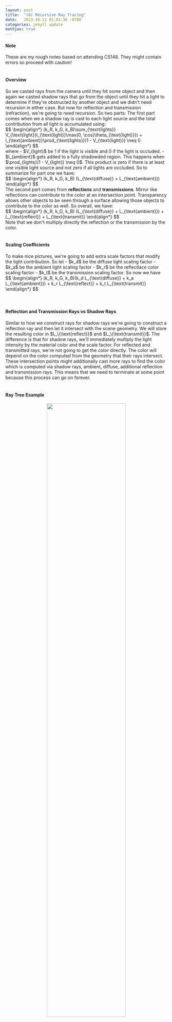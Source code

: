 ```yaml
---
layout: post
title:  "(6) Recursive Ray Tracing"
date:   2023-10-12 01:01:36 -0700
categories: jekyll update
mathjax: true
---
```

<!------------------------------------------------------------------------------------>
<h4><b>Note</b></h4>
These are my rough notes based on attending CS148. They might contain errors so proceed with caution!
<br>
<br>
<!------------------------------------------------------------------------------------>
<h4><b>Overview</b></h4>
So we casted rays from the camera until they hit some object and then again we casted shadow rays that go from the object until they hit a light to determine if they're obstructed by another object and we didn't need recursion in either case. But now for reflection and transmission (refraction), we're going to need recursion. So two parts: The first part comes when we a shadow ray is cast to each light source and the total contribution from all light is accumulated using:
<div>
$$
\begin{align*}
(k_R, k_G, k_B)\sum_{\text{lights}} V_{\text{light}}I_{\text{light}}\max(0, \cos(\theta_{\text{light}})) + I_{\text{ambient}}\prod_{\text{lights}}(1 - V_{\text{light}}) \neq 0
\end{align*}
$$
</div>
where
- $V_{light}$ be 1 if the light is visible and 0 if the light is occluded.
- $I_{ambient}$ gets added to a fully shadowded region. This happens when $\prod_{lights}(1 - V_{light}) \neq 0$. This product is zero if there is at least one visible light source and not zero if all lights are occluded.
So to summarize for part one we have:
<div>
$$
\begin{align*}
(k_R, k_G, k_B) (L_{\text{diffuse}} + L_{\text{ambient}})
\end{align*}
$$
</div>
The second part comes from <b>reflections</b> and <b>transmissions</b>. Mirror like reflections can contribute to the color at an intersection point. Transparency allows other objects to be seen through a surface allowing those objects to contribute to the color as well. So overall, we have:
<div>
$$
\begin{align*}
(k_R, k_G, k_B) (L_{\text{diffuse}} + L_{\text{ambient}}) + L_{\text{reflect}} + L_{\text{transmit}}
\end{align*}
$$
</div>
Note that we don't multiply directly the reflection or the transmission by the color.
<br>
<br>
<!------------------------------------------------------------------------------------>
<h4><b>Scaling Coefficients</b></h4>
To make nice pictures, we're going to add extra scale factors that modify the light contribution. So let
- $k_d$ be the diffuse light scaling factor
- $k_a$ be the ambient light scaling factor
- $k_r$ be the reflectlace color scaling factor
- $k_t$ be the transmission scaling factor.
So now we have
<div>
$$
\begin{align*}
(k_R, k_G, k_B)(k_d L_{\text{diffuse}} + k_a L_{\text{ambient}}) +  k_r L_{\text{reflect}} +  k_t L_{\text{transmit}}
\end{align*}
$$
</div>
<br>
<br>
<!------------------------------------------------------------------------------------>
<h4><b>Reflection and Transmission Rays vs Shadow Rays</b></h4>
Similar to how we construct rays for shadow rays we're going to construct a reflection ray and then let it intersect with the scene geometry. We will store the resulting color in $L_\{\text{reflect}}$ and $L_\{\text{transmit}}$. The difference is that for shadow rays, we'll immediately multiply the light intensity by the material color and the scale factor. For reflected and transmitted rays, we're not going to get the color directly. The color will depend on the color computed from the geometry that their rays intersect. These intersection points might additionally cast more rays to find the color which is computed via shadow rays, ambient, diffuse, additional reflection and transmission rays. This means that we need to terminate at some point because this process can go on forever.
<br>
<br>
<!------------------------------------------------------------------------------------>
<h4><b>Ray Tree Example</b></h4>
<p style="text-align:center;"><img src="{{ site.url }}/assets/graphics/recursive-ray-tracing/08-tree.png" width="70%" class="center"></p>
Suppose we have the above figure. We cast a camera/eye ray $I$ until it hit the intersection point at the circle above. Now:
0. It will cast a shadow ray to every light point and it will sum all these colors together. That's the diffuse term. If it's obstructed by all lights, then we'll only add an ambient color.
1. Next, we'll figure out if the object we intersected is reflective. Also, we'll ask if the object is transparent. In each case, we'll recursively call our ray tracer to send rays $T_1$ and $R_1$. So go to step 0 for each ray. Once we have a result back. Now we'll apply the scale $k_r$ or $1 - k_r$ depending if it's transmitted or reflected. 
<br>
<br>
<!------------------------------------------------------------------------------------>
<h4><b>Termination</b></h4>
So it can't go on forever. We need some limits dependening on the hardware. ...
When we don't have enough colors like in the case of rendering a house of mirrors or bubbles that don't inherently have color, we don't have difuse or ambient and we're 100% relying on the light intensity. here we do need to end choosing arbitrary values to make the picture look good (realistic colors).
<br>
<br>
<!------------------------------------------------------------------------------------>
<h4><b>Relected Ray</b></h4>
<p style="text-align:center;"><img src="{{ site.url }}/assets/graphics/recursive-ray-tracing/00-reflected.png" width="40%" class="center"></p>
Given an incoming ray with origin $A$, direction $D$ and an outward unit normal $\hat{N}$. (remember the ray and the normal both define a plane)
<div>
$$
\begin{align*}
R(t) = A + Dt.
\end{align*}
$$
</div>
<p style="text-align:center;"><img src="{{ site.url }}/assets/graphics/recursive-ray-tracing/00-reflected.png" width="40%" class="center"></p>
Given the above figure, consider the plane spanned by the ray direction $D$ and the normal direction $N$. Also since this is a mirror reflection then we know that $\theta_o = $\theta_{i}$. Focus on the normal and ray direction below. 
<p style="text-align:center;"><img src="{{ site.url }}/assets/graphics/recursive-ray-tracing/00-reflected.png" width="40%" class="center"></p>
What is the normal component of v? If $N$ is a unit vector, then this is just the dot product $D \cdot N$.  













The angle of incidence is defined by
<div>
$$
\begin{align*}
D \cdot \hat{N} = - \left\lVert D \right\rVert_2 cos_{\theta_i}.
\end{align*}
$$
</div>
So now we can geometrically construct a reflected ray. For a mirror refraction we want $\theta_o = \theta_i$. So we want twice that angle. The reflected direction is the direction of the incoming ray minus that part from the figure, twice the angle in the normal direction. (???)
<div>
$$
\begin{align*}
D_{\text{reflect}} = D - 2(D \cdot \hat{N})\hat{N}
\end{align*}
$$
</div>
and the reflected ray:
<div>
$$
\begin{align*}
R_{\text{reflect}} = R(t_{\text{int}}) + D_{\text{reflect}}t.
\end{align*}
$$
</div>
<br>
<br>
<!------------------------------------------------------------------------------------>
<h4><b>Spurious Self-Occlusion</b></h4>
<p style="text-align:center;"><img src="{{ site.url }}/assets/graphics/recursive-ray-tracing/01-spurious-d.png" width="40%" class="center"></p>
We're going to have the same problem here like we did with the shadow ray. Same solution. Perturb the starting point of the reflected ray to $R(t_{\text{int}}) + \epsilon\hat{N}$. HOWEVER, we don't modify the ray direction (unlike shadow rays). This is because there isn't a light source to point at.

So the new reflected ray is now
<div>
$$
\begin{align*}
D_{\text{reflect}} = D - 2(D \cdot \hat{N})\hat{N}.
R_{\text{reflect}} = R(t_{\text{int}}) +  \epsilon\hat{N} + D_{\text{reflect}}t.
\end{align*}
$$
</div>
Need to be careful that the new starting point isn’t inside (or too close to) any other geometry


<br>
<br>
<!------------------------------------------------------------------------------------>
<h4><b>Transmission</b></h4>
<p style="text-align:center;"><img src="{{ site.url }}/assets/graphics/recursive-ray-tracing/02-transmission-a.png" width="50%" class="center"></p>

Transmission is more complicated than reflection. The angles here are different because of the phase velocities. Based on Snell's law we can written their relationship as,
<div>
$$
\begin{align*}
\frac{\sin \theta_1}{\sin \theta_2} = \frac{v_1}{v_2} = \frac{n_2}{n_1} 
\end{align*}
$$
</div>
Where $\theta_1, \theta_2$ are the incoming/outgoing angles, $v_1,v_2$ are the phase velocities, $n_1,n_2$ are the indices of refraction.

<br>
<br>
<!------------------------------------------------------------------------------------>
<h4><b>Transmitted Ray</b></h4>
<p style="text-align:center;"><img src="{{ site.url }}/assets/graphics/recursive-ray-tracing/02-transmission.png" width="50%" class="center"></p>
So now we need to send a transmitted ray. How do we do it? 
- We have our original ray, $R(t) = A + Dt$.
- $\hat{D}$ is the unit incoming ray direction. 
- The outward unit normal is $\hat{N}$.
- $\hat{T}$ is the unit tangent in the plane of $D$ and $\hat{N}$ and if you draw a circle around (???) you can constraint this to:
<div>
$$
\begin{align*}
\hat{D} + \hat{N}cos(\theta_1) + \hat{T}sin(\theta_1) = 0.
\end{align*}
$$
</div>

$\hat{D}_{\text{transmit}}$ is the unit transmitted ray direction so that
<div>
$$
\begin{align*}
\hat{D}_{\text{transmit}} + \hat{T}sin(\theta_2) + \hat{N}cos(\theta_1) = 0.
\end{align*}
$$
</div>

some scary math here

but using Snell's law, we get:

<div>
$$
\begin{align*}
\hat{D}_{\text{transmit}} &= \hat{D}\frac{n_1}{n_2} + \hat{N}\big( \frac{n_1}{n_2} \cos(\theta_1) - \sqrt{1 - (\frac{n_1}{n_2})^2 (1 - cos^2\theta_1)} \\
\hat{D}_{\text{transmit}} &= \hat{D}\frac{n_1}{n_2} + \hat{N}\big( \frac{n_1}{n_2} \hat{D} \cdot \hat{N} - \sqrt{1 - (\frac{n_1}{n_2})^2 (1 - (\hat{D} \cdot \hat{N})^2}
\end{align*}
$$
</div>
- If the term under the square root is negative, there is no transmitted ray (all the light is reflected, total internal reflection)
- doesn't matter if $n^1$ or $n^2$ is bigger. 
- we need to add an epsilon to avoid self intersection (but this time in the negative direction)
<br>
<br>
<!------------------------------------------------------------------------------------>
<h4><b>Total Internal Reflection</b></h4>
<p style="text-align:center;"><img src="{{ site.url }}/assets/graphics/recursive-ray-tracing/03-internal-reflection.png" width="50%" class="center"></p>

What happens above is that usually when $\theta_2 < theta2_max$, we'll have some reflected direction and some transmitted drection. But once you pass this critical $\theta_{max}$, we won't see a transmitted ray any more. This also only happens when light goes from a higher index of refraction to lower index of refraction (water to air), no light is transmitted.
So to summarize: all the light reflects when
- when the incident angle exceeds a critical angle.
- we're going from a higher refraction index to a lower one.


Critical Angle:
<p style="text-align:center;"><img src="{{ site.url }}/assets/graphics/recursive-ray-tracing/03-internal-reflection-critical.png" width="50%" class="center"></p>


- $\theta_1$ is the maximum angle for transmission.
- $sin(\frac{\pi}{2}) = 1$ and Snell's law becomes
<div>
$$
\begin{align*}
\frac{1}{sin\theta_2} &= \frac{n_2}{n_1} \\
\theta_2 &= \arcsin(\frac{n_2}{n_1})
\end{align*}
$$
</div>
This occurs when $n_1 < n_2$.


- The amount of transmission vs. reflection decreases as the viewing angle goes from prependicular (overhead) view to parallel (grazing) view. 
Parallel -> more reflection. Prependicular -> more transmission and less reflection. 


<br>
<br>
<!------------------------------------------------------------------------------------>
<h4><b>Fresnel Equations</b></h4>
<p style="text-align:center;"><img src="{{ site.url }}/assets/graphics/recursive-ray-tracing/06-reflection-transmission.png" width="50%" class="center"></p>
- The proportion of reflection gradually increases as the viewing angle goes from perpendicular (coincident with the normal) to parallel (orthogonal to the normal)

- Light is polarized into 2 parts, based on whether the plane containing the incident, reflected, refracted rays is parallel (p-polarized) or perpendicular (s-polarized) to the electric field
- The Fresnel equations approximate the fraction of light reflected as:

<div>
$$
\begin{align*}
R_p = \big| \frac{n_1\cos(\theta_t - n_2\cos(\theta_i))}{n_1\cos(\theta_t - n_2\cos(\theta_i)}\big|^2 \\
R_s = \big| \frac{n_1\cos(\theta_i - n_2\cos(\theta_t))}{n_1\cos(\theta_i - n_2\cos(\theta_t)}\big|^2 
\end{align*}
$$
</div>
Transmission (if it occurs) is calculated as the remaining light:
<div>
$$
\begin{align*}
T_p = 1 - R_p \\
T_s = 1 - R_s
\end{align*}
$$
</div>
For unpolarized light (a typical assumption in ray tracing), assume:
<div>
$$
\begin{align*}
R = \frac{R_p + R_s}{2} \\
T = 1 - R
\end{align*}
$$
</div>
<br>
<br>
<!------------------------------------------------------------------------------------>
<h4><b>Schlick's Approximation</b></h4>
- Approximate reflection via:
<div>
$$
\begin{align*}
R(\theta_i) = R_0 + (1 - R_0)(1 - \cos(\theta_i))^5 \\
R_0 = \big(\frac{n_1 - n_2}{n_1 + n_2}\big)^2
\end{align*}
$$
</div>
<br>
<br>
<!------------------------------------------------------------------------------------>
<h4><b>Conductors vs Dielectrics</b></h4>
- Conductors: (of electricity e.g. metal) mostly reflect light (low absorption, no transmission). The mount reflected doesn't change with the viewing angle.
- So $k_r$ can be approximated as a constant (independent of viewing direction) for conductors.
- In contrast, $k_r$ varies significantly with viewing angle for dialectrics (e.g. glass, water).


<br>
<br>
<!------------------------------------------------------------------------------------>
<h4><b>Curved Surfaces</b></h4>



<br>
<br>
<!------------------------------------------------------------------------------------>
<h4><b>Attenuation</b></h4>
- Light is absorbed and scattered as it travels through material
- This attenuates the amount of light traveling along a straight line
- The amount of attenuation depends on the distance traveled (through the material)
- Different colors (actually,different wavelengths) are attenuated at different rates
Example:
- Shallow water is clea r(almost no attenuation)
- Deeper water attenuates all the red light and looks bluish-green
- Even deeper water attenuates all the green light too, and looks dark blue
- Eventually all the light attenuates, and the color ranges from blackish-blue to black


<br>
<br>
<!------------------------------------------------------------------------------------>
<h4><b>Beer's Law</b></h4>
<p style="text-align:center;"><img src="{{ site.url }}/assets/graphics/recursive-ray-tracing/07-beer.png" width="50%" class="center"></p>
- For homogeneous media, attenuation can be approximated by Beer’s Law
- Light with intensity $I$ is attenuated over a distance $x$ via the Ordinary Differential Equation
<div>
$$
\begin{align*}
\frac{dI}{dx} = -cI.
\end{align*}
$$
</div>
where $c$ is the attenuation cofficient.
This ODE has an exact solution.
<div>
$$
\begin{align*}
I(x) = I_oe^{-cx}$ where $I_o$ is the original amount of light. 
\end{align*}
$$
</div>
So the light gets multiplied by $e^{-cx}$. 
x is the distance. A bigger C would mean more light goes away. So c is bigger for red light in water than green and blue. 

- The color of a transparent object is described by three attenuation coefficients: $c_R$, $c_G$, $c_B$
- Shadow rays are also attenuated. So a shadow ray gets casted hits a transparent object before the light. this gets multiplied by $e^{xc}$ as well

How to apply beer's law:
Instead of just $I$, have an $I_R$, $I_G$, $I_B$ for each color.

<br>
<br>
<!------------------------------------------------------------------------------------>
<h4><b>Atmospheric Refraction</b></h4>

- Light continuously bends (following a curved path) as it passes through varying temperature gases (with varying density)
- The density variations cause similar variations in the index of refraction

bends away from the hot air.

to do this in a ray tracer. divide the air into layers and keep bending the light.



<br>
<br>
<!------------------------------------------------------------------------------------>
<h4><b>Iridescence</b></h4>
- wave feature of light (constructure and destructive interference). 





<br>
<br>
<!------------------------------------------------------------------------------------>
<h4><b>References</b></h4>
<a href="https://www.amazon.com/Fundamentals-Computer-Graphics-Steve-Marschner/dp/1482229390">Fundamentals of Computer Graphics, 4th Edition</a>
<a href="https://www.pbr-book.org/3ed-2018/Introduction/Photorealistic_Rendering_and_the_Ray-Tracing_Algorithm"> PBR </a>
<br>
<br>




























